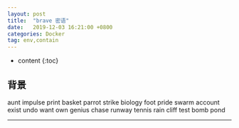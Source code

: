 ```yaml
---
layout: post
title:  "brave 密语"
date:   2019-12-03 16:21:00 +0800
categories: Docker
tag: env,contain
---
```


* content
{:toc}

## 背景

aunt impulse print basket parrot strike biology foot pride swarm account exist undo want own genius chase runway tennis rain cliff test bomb pond

---

[jekyll]:      http://jekyllrb.com
[jekyll-gh]:   https://github.com/jekyll/jekyll
[jekyll-help]: https://github.com/jekyll/jekyll-help
